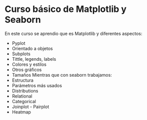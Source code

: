 # Curso básico de Matplotlib y Seaborn
En este curso se aprendio que es Matplotlib y diferentes aspectos:
- Pyplot
- Orientado a objetos
- Subplots
- Tittle, legends, labels
- Colores y estilos
- Otros gráficos
- Tamaños
Mientras que con seaborn trabajamos:
- Estructura
- Parámetros más usados
- Distributions
- Relational
- Categorical
- Joinplot - Pairplot
- Heatmap